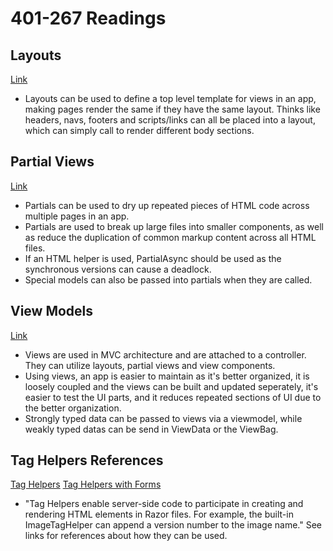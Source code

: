 # 401-267 Readings

## Layouts
[Link](https://docs.microsoft.com/en-us/aspnet/core/mvc/views/layout?view=aspnetcore-2.1)

- Layouts can be used to define a top level template for views in an app, making pages render the same if they have the same layout. Thinks like headers, navs, footers and scripts/links can all be placed into a layout, which can simply call to render different body sections.

## Partial Views
[Link](https://docs.microsoft.com/en-us/aspnet/core/mvc/views/partial?view=aspnetcore-2.1)

- Partials can be used to dry up repeated pieces of HTML code across multiple pages in an app.
- Partials are used to break up large files into smaller components, as well as reduce the duplication of common markup content across all HTML files.
- If an HTML helper is used, PartialAsync should be used as the synchronous versions can cause a deadlock.
- Special models can also be passed into partials when they are called.

## View Models
[Link](https://docs.microsoft.com/en-us/aspnet/core/mvc/views/overview?view=aspnetcore-2.2)

- Views are used in MVC architecture and are attached to a controller. They can utilize layouts, partial views and view components.
- Using views, an app is easier to maintain as it's better organized, it is loosely coupled and the views can be built and updated seperately, it's easier to test the UI parts, and it reduces repeated sections of UI due to the better organization.
- Strongly typed data can be passed to views via a viewmodel, while weakly typed datas can be send in ViewData or the ViewBag.

## Tag Helpers References
[Tag Helpers](https://docs.microsoft.com/en-us/aspnet/core/mvc/views/layout?view=aspnetcore-2.1)
[Tag Helpers with Forms](https://docs.microsoft.com/en-us/aspnet/core/mvc/views/layout?view=aspnetcore-2.1)

- "Tag Helpers enable server-side code to participate in creating and rendering HTML elements in Razor files. For example, the built-in ImageTagHelper can append a version number to the image name." See links for references about how they can be used.